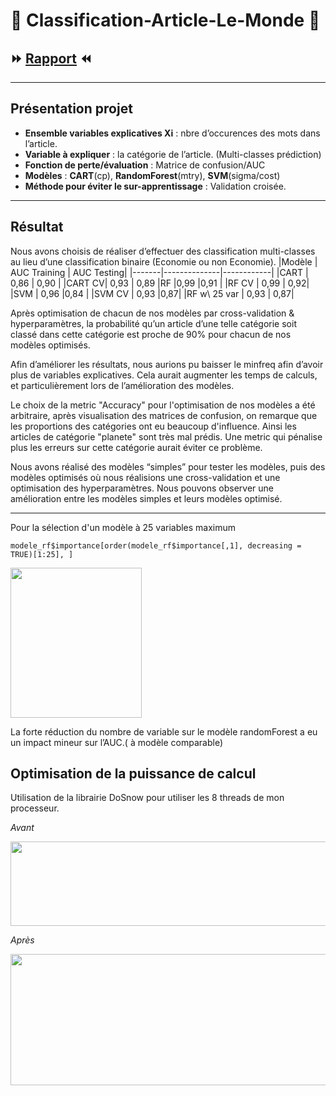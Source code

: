 # :page_facing_up: Classification-Article-Le-Monde  :page_with_curl:

## :fast_forward: [Rapport](https://CharlesVitry.github.io/Classification-Article-Le-Monde/) :rewind:
***
## Présentation projet

* **Ensemble variables explicatives Xi** : nbre d’occurences des mots dans l’article.
* **Variable à expliquer** : la catégorie de l’article. (Multi-classes prédiction)
* **Fonction de perte/évaluation** : Matrice de confusion/AUC
* **Modèles** : __CART__(cp), __RandomForest__(mtry), __SVM__(sigma/cost)
* **Méthode pour éviter le sur-apprentissage** : Validation croisée.

***

## Résultat

Nous avons choisis de réaliser d’effectuer des classification multi-classes au lieu d’une classification binaire (Economie ou non Economie).
|Modèle | AUC Training | AUC Testing|
|-------|--------------|------------|
|CART   | 0,86         | 0,90       |
|CART CV|  0,93 | 0,89
|RF      |0,99  |0,91 |
|RF CV |  0,99 | 0,92|
|SVM | 0,96 |0,84 |
|SVM CV | 0,93  |0,87|
|RF w\ 25 var | 0,93 | 0,87|

Après optimisation de chacun de nos modèles par cross-validation & hyperparamètres, la probabilité qu’un article d’une telle catégorie soit classé dans cette catégorie est proche de 90% pour chacun de nos modèles optimisés.

Afin d’améliorer les résultats, nous aurions pu baisser le minfreq afin d’avoir plus de variables explicatives. Cela aurait augmenter les temps de calculs, et particulièrement lors de l’amélioration des modèles.

Le choix de la metric "Accuracy" pour l'optimisation de nos modèles a été arbitraire, après visualisation des matrices de confusion, on remarque que les proportions des catégories ont eu beaucoup d'influence. Ainsi les articles de catégorie "planete" sont très mal prédis. Une metric qui pénalise plus les erreurs sur cette catégorie aurait éviter ce problème.

Nous avons réalisé des modèles “simples” pour tester les modèles, puis des modèles optimisés où nous réalisions une cross-validation et une optimisation des hyperparamètres. Nous pouvons observer une amélioration entre les modèles simples et leurs modèles optimisé.

***

Pour la sélection d'un modèle à 25 variables maximum

```modele_rf$importance[order(modele_rf$importance[,1], decreasing = TRUE)[1:25], ]```

<img src="images/ImportanceVariables.png" width="210" height="240">

La forte réduction du nombre de variable sur le modèle randomForest a eu un impact mineur sur l’AUC.( à modèle comparable)

## Optimisation de la puissance de calcul

Utilisation de la librairie DoSnow pour utiliser les 8 threads de mon processeur.

*Avant*

<img src="images/SansDoSnow.png" width="687" height="135">

*Après*

<img src="images/AvecDoSnow.png" width="550" height="210">






